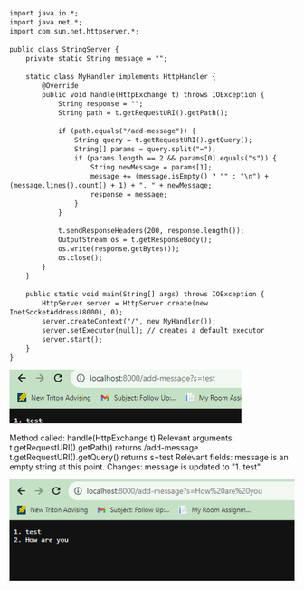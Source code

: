 ```
import java.io.*;
import java.net.*;
import com.sun.net.httpserver.*;

public class StringServer {
    private static String message = "";

    static class MyHandler implements HttpHandler {
        @Override
        public void handle(HttpExchange t) throws IOException {
            String response = "";
            String path = t.getRequestURI().getPath();

            if (path.equals("/add-message")) {
                String query = t.getRequestURI().getQuery();
                String[] params = query.split("=");
                if (params.length == 2 && params[0].equals("s")) {
                    String newMessage = params[1];
                    message += (message.isEmpty() ? "" : "\n") + (message.lines().count() + 1) + ". " + newMessage;
                    response = message;
                }
            }

            t.sendResponseHeaders(200, response.length());
            OutputStream os = t.getResponseBody();
            os.write(response.getBytes());
            os.close();
        }
    }

    public static void main(String[] args) throws IOException {
        HttpServer server = HttpServer.create(new InetSocketAddress(8000), 0);
        server.createContext("/", new MyHandler());
        server.setExecutor(null); // creates a default executor
        server.start();
    }
}
```

 ![Image](2-1.png)


 
Method called: handle(HttpExchange t)
Relevant arguments:
t.getRequestURI().getPath() returns /add-message
t.getRequestURI().getQuery() returns s=test
Relevant fields:
message is an empty string at this point.
Changes:
message is updated to "1. test"

 ![Image](2-2.png)
